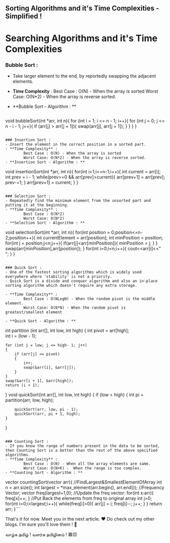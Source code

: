 ## Sorting Algorithms and it's Time Complexities - Simplified !

# Searching Algorithms and it's Time Complexities

### Bubble Sort :

- Take larger element to the end, by reportedly swapping the adjacent elements.
- **Time Complexity** : 
        Best Case : O(N) - When the array is sorted
        Worst Case: O(N*2) - When the array is reverse sorted.
- **Bubble Sort - Algorithm : **

   ```
void bubbleSort(int *arr, int n){
    for (int i = 1; i <= n - 1; i++){
        for (int j = 0; j <= n - i - 1; j++){
            if (arr[j] > arr[j + 1]){
                swap(arr[j], arr[j + 1]);
            }
        }
    }
}
``` 

### Insertion Sort :
- Insert the element in the correct position in a sorted part.
- **Time Complexity** : 
        Best Case : O(N) - When the array is sorted
        Worst Case: O(N*2) - When the array is reverse sorted.    
- **Insertion Sort - Algorithm : **

   ```
void insertionSort(int *arr, int n){
    for(int i=1;i<=n-1;i++){
        int current = arr[i];
        int prev = i - 1;
        while(prev>=0 && arr[prev]>current){
            arr[prev+1] = arr[prev];
            prev-=1;
        }
        arr[prev+1] = current;
    }
}
``` 

### Selection Sort :
- Repeatedly find the minimum element from the unsorted part and putting it at the beginning.
- **Time Complexity** : 
        Best Case : O(N*2)
        Worst Case: O(N*2)
- **Selection Sort - Algorithm : **

   ```
void selectionSort(int *arr, int n){
    for(int position = 0;position<=n-2;position++){
        int currentElement = arr[position];
        int minPosition = position;
        for(int j = position;j<n;j++){
            if(arr[j]<arr[minPosition]){
                minPosition = j;
            }
        }
        swap(arr[minPosition],arr[position]);
    }
    for(int i=0;i<n;i++){
        cout<<arr[i]<<" ";
    }
}
``` 

### Quick Sort :
- One of the fastest sorting algorithms which is widely used everywhere where 'stability' is not a priority. 
- Quick Sort is a divide and conquer algorithm and also an in-place sorting algorithm which doesn't require any extra storage.

- **Time Complexity** : 
        Best Case : O(NLogN) - When the random pivot is the middle element.
        Worst Case: O(N*N) - When the random pivot is greatest/smallest element

- **Quick Sort - Algorithm : **

   ```
int partition (int arr[], int low, int high) 
{ 
    int pivot = arr[high];     
    int i = (low - 1);  
  
    for (int j = low; j <= high- 1; j++) 
    { 
        if (arr[j] <= pivot) 
        { 
            i++;    
            swap(&arr[i], &arr[j]); 
        } 
    } 
    swap(&arr[i + 1], &arr[high]); 
    return (i + 1); 
}
void quickSort(int arr[], int low, int high) 
{ 
    if (low < high) 
    {
        int pi = partition(arr, low, high); 
  
        quickSort(arr, low, pi - 1); 
        quickSort(arr, pi + 1, high); 
    } 
} 
``` 

### Counting Sort :
- If you know the range of numbers present in the data to be sorted, then Counting Sort is a better than the rest of the above specified algorithms.
- **Time Complexity** : 
        Best Case : O(N) - When all the array elements are same.
        Worst Case: O(N+K) -  When the range is too complex.
- **Counting Sort - Algorithm : **

   ```
vector<int> countingSort(vector<int> arr){
    //FindLargest&SmallestElementOfArray
    int n = arr.size();
    int largest = *max_element(arr.begin(), arr.end());
    //Frequency Vector;
    vector<int> freq(largest+1,0);
    //Update the freq vector:
    for(int x:arr){
        freq[x]++;
    }
    //Put Back the elements from freq to original array
    int j=0;
    for(int i=0;i<largest;i++){
        while(freq[i]>0){
            arr[j] = i;
            freq[i]--;
            j++;
        }
    }
    return arr;
}``` 



That's it for now. Meet you in the next article. ❤
Do check out my other blogs. I'm sure you'll love them ! 🦄

வாழ்க தமிழ் ! வளர்க தமிழினம் ! 🟥🟨